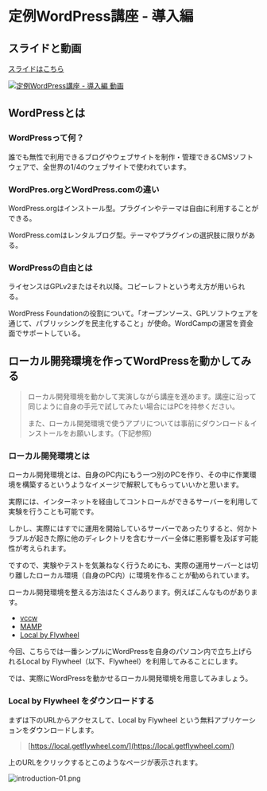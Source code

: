 # 定例WordPress講座 - 導入編

## スライドと動画
[スライドはこちら](https://speakerdeck.com/oleindesign/wordbenchqi-fu-ding-li-wordpressjiang-zuo-dao-ru-bian)

[![定例WordPress講座 - 導入編 動画](https://img.youtube.com/vi/NmEMwqQyMCE/0.jpg)](https://www.youtube.com/watch?v=NmEMwqQyMCE)

## WordPressとは

### WordPressって何？
誰でも無性で利用できるブログやウェブサイトを制作・管理できるCMSソフトウェアで、全世界の1/4のウェブサイトで使われています。

### WordPres.orgとWordPress.comの違い
WordPress.orgはインストール型。プラグインやテーマは自由に利用することができる。

WordPress.comはレンタルブログ型。テーマやプラグインの選択肢に限りがある。

### WordPressの自由とは
ライセンスはGPLv2またはそれ以降。コピーレフトという考え方が用いられる。

WordPress Foundationの役割について。「オープンソース、GPLソフトウェアを通じて、パブリッシングを民主化すること」が使命。WordCampの運営を資金面でサポートしている。

## ローカル開発環境を作ってWordPressを動かしてみる
>ローカル開発環境を動かして実演しながら講座を進めます。講座に沿って同じように自身の手元で試してみたい場合にはPCを持参ください。
>
>また、ローカル開発環境で使うアプリについては事前にダウンロード＆インストールをお願いします。（下記参照）

### ローカル開発環境とは
ローカル開発環境とは、自身のPC内にもう一つ別のPCを作り、その中に作業環境を構築するというようなイメージで解釈してもらっていいかと思います。

実際には、インターネットを経由してコントロールができるサーバーを利用して実験を行うことも可能です。

しかし、実際にはすでに運用を開始しているサーバーであったりすると、何かトラブルが起きた際に他のディレクトリを含むサーバー全体に悪影響を及ぼす可能性が考えられます。

ですので、実験やテストを気兼ねなく行うためにも、実際の運用サーバーとは切り離したローカル環境（自身のPC内）に環境を作ることが勧められています。

ローカル開発環境を整える方法はたくさんあります。例えばこんなものがあります。

* [vccw](http://vccw.cc/)
* [MAMP](https://www.mamp.info/en/)
* [Local by Flywheel](https://local.getflywheel.com/)

今回、こちらでは一番シンプルにWordPressを自身のパソコン内で立ち上げられるLocal by Flywheel（以下、Flywheel）を利用してみることにします。

では、実際にWordPressを動かせるローカル開発環境を用意してみましょう。

### Local by Flywheel をダウンロードする
まずは下のURLからアクセスして、Local by Flywheel という無料アプリケーションをダウンロードします。

> [https://local.getflywheel.com/](https://local.getflywheel.com/)

上のURLをクリックするとこのようなページが表示されます。

![introduction-01.png](https://github.com/wbgifu/doc/course/introduction/images/introduction-01.png)
